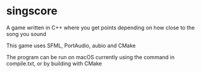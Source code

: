 # singscore
A game written in C++ where you get points depending on how close to the song you sound

This game uses SFML, PortAudio, aubio and CMake


The program can be run on macOS currently using the command in compile.txt, or by building with CMake
